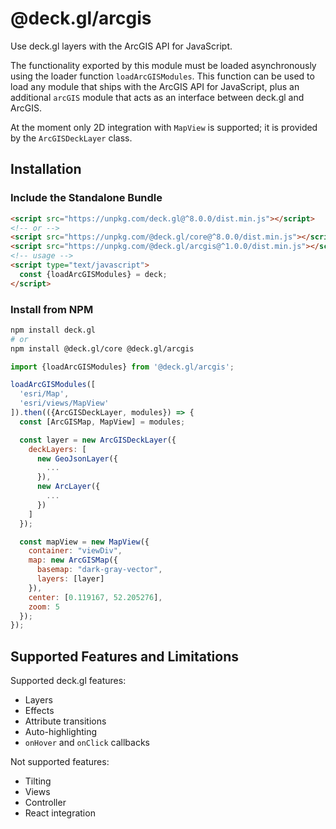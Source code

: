 # @deck.gl/arcgis

Use deck.gl layers with the ArcGIS API for JavaScript.

The functionality exported by this module must be loaded asynchronously using the loader function `loadArcGISModules`.
This function can be used to load any module that ships with the ArcGIS API for JavaScript, plus an additional `arcGIS` module
that acts as an interface between deck.gl and ArcGIS.

At the moment only 2D integration with `MapView` is supported; it is provided by the `ArcGISDeckLayer` class.

## Installation

### Include the Standalone Bundle

```html
<script src="https://unpkg.com/deck.gl@^8.0.0/dist.min.js"></script>
<!-- or -->
<script src="https://unpkg.com/@deck.gl/core@^8.0.0/dist.min.js"></script>
<script src="https://unpkg.com/@deck.gl/arcgis@^1.0.0/dist.min.js"></script>
<!-- usage -->
<script type="text/javascript">
  const {loadArcGISModules} = deck;
</script>
```

### Install from NPM

```bash
npm install deck.gl
# or
npm install @deck.gl/core @deck.gl/arcgis
```

```js
import {loadArcGISModules} from '@deck.gl/arcgis';

loadArcGISModules([
  'esri/Map',
  'esri/views/MapView'
]).then(({ArcGISDeckLayer, modules}) => {
  const [ArcGISMap, MapView] = modules;

  const layer = new ArcGISDeckLayer({
    deckLayers: [
      new GeoJsonLayer({
        ...
      }),
      new ArcLayer({
        ...
      })
    ]
  });

  const mapView = new MapView({
    container: "viewDiv",
    map: new ArcGISMap({
      basemap: "dark-gray-vector",
      layers: [layer]
    }),
    center: [0.119167, 52.205276],
    zoom: 5
  });
});
```

## Supported Features and Limitations

Supported deck.gl features:

- Layers
- Effects
- Attribute transitions
- Auto-highlighting
- `onHover` and `onClick` callbacks

Not supported features:

- Tilting
- Views
- Controller
- React integration
